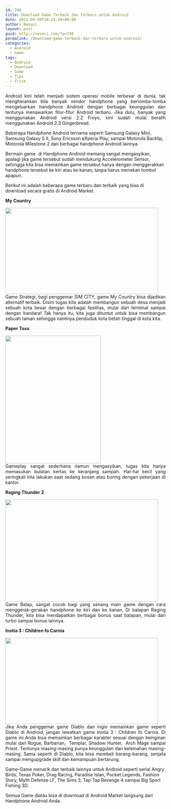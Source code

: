 ```yaml
---
id: 740
title: Download Game Terbaik dan Terbaru untuk Android
date: 2011-09-09T10:24:48+00:00
author: Nesaci
layout: post
guid: http://nesaci.com/?p=740
permalink: /download-game-terbaik-dan-terbaru-untuk-android/
categories:
  - Android
  - Game
tags:
  - Android
  - Download
  - Game
  - Tips
  - Trick
---
```

<p style="text-align: justify;">
  Android kini telah menjadi sistem operasi mobile terbesar di dunia, tak mengherankan bila banyak vendor handphone yang berlomba-lomba mengeluarkan handphone Android dengan berbagai keunggulan dan tentunya menawarkan fitur-fitur Android terbaru. Jika dulu, banyak yang menggunakan Android versi 2.2 Froyo, kini sudah mulai beralih menggunakan Android 2.3 Gingerbread.
</p>

Beberapa Handphone Android ternama seperti Samsung Galaxy Mini, Samsung Galaxy S II, Sony Ericsson eXperia Play, sampai Motorola Backlip, Motorola Milestone 2 dan berbagai handphone Android lainnya.

Bermain game  di Handphone Android memang sangat mengasyikan, apalagi jika game tersebut sudah mendukung Accelerometer Sensor, sehingga kita bisa memainkan game tersebut hanya dengan menggerakkan handphone tersebut ke kiri atau ke kanan, tanpa harus menekan tombol apapun.<!--more-->

Berikut ini adalah beberapa game terbaru dan terbaik yang bisa di download secara gratis di Android Market.

**My Country**

<p style="text-align: justify;">
  <a href="http://nesaci.com/wp-content/uploads/2011/09/my-country-android.jpg"><img loading="lazy" class="aligncenter size-full wp-image-741" title="my-country-android" src="http://nesaci.com/wp-content/uploads/2011/09/my-country-android.jpg" alt="" width="480" height="270" /></a><br /> Game Strategi, bagi penggemar SIM CITY, game My Country bisa dijadikan alternatif terbaik. Disini tugas kita adalah membangun sebuah desa menjadi sebuah kota besar dengan berbagai fasilitas, mulai dari terminal sampai dengan bandara! Tak hanya itu, kita juga dituntut untuk bisa membangun sebuah taman sehingga nantinya penduduk kota betah tinggal di kota kita.
</p>

**Paper Toss**

<p style="text-align: justify;">
  <a href="http://nesaci.com/wp-content/uploads/2011/09/paper-toss-android.jpg"><img loading="lazy" class="aligncenter size-full wp-image-742" title="paper-toss-android" src="http://nesaci.com/wp-content/uploads/2011/09/paper-toss-android.jpg" alt="" width="300" height="400" /></a><br /> Gameplay sangat sederhana namun mengasyikan, tugas kita hanya memasukan bulatan kertas ke keranjang sampah. Hal-hal kecil yang seringkali kita lakukan saat sedang bosan atau boring dengan pekerjaan di kantor.
</p>

**Raging Thunder 2**

<p style="text-align: justify;">
  <a href="http://nesaci.com/wp-content/uploads/2011/09/Raging-Thunder-Top-Best-And.jpg"><img loading="lazy" class="aligncenter size-full wp-image-743" title="Raging-Thunder-Top-Best-And" src="http://nesaci.com/wp-content/uploads/2011/09/Raging-Thunder-Top-Best-And.jpg" alt="" width="480" height="320" /></a>Game Balap, sangat cocok bagi yang senang main game dengan cara menggerak-gerakan handphone ke kiri dan ke kanan. Di balapan Raging Thunder, kita bisa mendapatkan berbagai bonus saat balapan, mulai dari turbo sampai bonus lainnya.
</p>

**Inotia 3 : Children fo Carnia**

<p style="text-align: justify;">
  <a href="http://nesaci.com/wp-content/uploads/2011/09/inotia2-android-strategi.jpg"><img loading="lazy" class="aligncenter size-full wp-image-744" title="inotia2-android-strategi" src="http://nesaci.com/wp-content/uploads/2011/09/inotia2-android-strategi.jpg" alt="" width="480" height="270" /></a><br /> Jika Anda penggemar game Diablo dan ingin memainkan game seperti Diablo di Android, jangan lewatkan game Inotia 3 : Children fo Carnia. Di game ini Anda bisa memainkan berbagai karakter sesuai dengan keinginan mulai dari Rogue, Barbarian,  Templar, Shadow Hunter,  Arch Mage sampai Priest. Tentunya masing-masing punya keunggulan dan kelemahan masing-masing. Sama seperti di Diablo, kita bisa membeli barang-barang, senjata sampai mengupgrade skill dan kemampuan bertarung.
</p>

Game-Game menarik dan terbaik lainnya untuk Android seperti serial Angry Birds, Texas Poker, Drag Racing, Paradise Islan, Pocket Legends, Fashion Story, Myth Defense LF, The Sims 3, Tap Tap Revenge 4 sampai Big Sport Fishing 3D.

Semua Game diatas bisa di download di Android Market langsung dari Handphone Android Anda.
